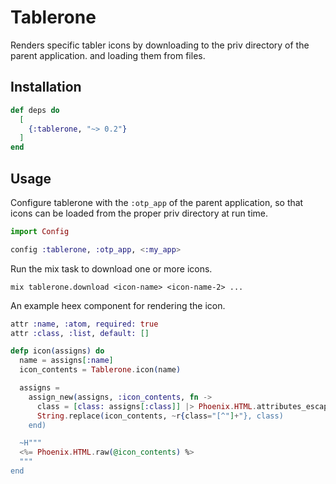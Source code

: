 # Tablerone

Renders specific tabler icons by downloading to the priv directory of the parent application.
and loading them from files.

## Installation

```elixir
def deps do
  [
    {:tablerone, "~> 0.2"}
  ]
end
```

## Usage

Configure tablerone with the `:otp_app` of the parent application, so that icons can be
loaded from the proper priv directory at run time.

```elixir
import Config

config :tablerone, :otp_app, <:my_app>
```

Run the mix task to download one or more icons.


```shell
mix tablerone.download <icon-name> <icon-name-2> ...
```

An example heex component for rendering the icon.


```elixir
attr :name, :atom, required: true
attr :class, :list, default: []

defp icon(assigns) do
  name = assigns[:name]
  icon_contents = Tablerone.icon(name)

  assigns =
    assign_new(assigns, :icon_contents, fn ->
      class = [class: assigns[:class]] |> Phoenix.HTML.attributes_escape() |> Phoenix.HTML.safe_to_string()
      String.replace(icon_contents, ~r{class="[^"]+"}, class)
    end)

  ~H"""
  <%= Phoenix.HTML.raw(@icon_contents) %>
  """
end
```
